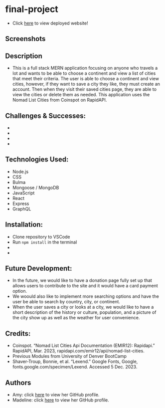 # final-project
- Click [here](heroku) to view deployed website!
## Screenshots

## Description
- This is a full stack MERN application focusing on anyone who travels a lot and wants to be able to choose a continent and view a list of cities that meet their criteria. The user is able to choose a continent and view cities, however, if they want to save a city they like, they must create an account. Then when they visit their saved cities page, they are able to view the cities or delete them as needed. This application uses the Nomad List Cities from Coinspot on RapidAPI.
## Challenges & Successes:
- 
-
-
-
## Technologies Used:
- Node.js
- CSS
- Bulma 
- Mongoose / MongoDB
- JavaScript
- React
- Express
- GraphQL
## Installation:
- Clone repository to VSCode 
- Run `npm install` in the terminal
- 
- 
## Future Development:
- In the future, we would like to have a donation page fully set up that allows users to contribute to the site and it would have a card payment option. 
- We woould also like to implement more searching options and have the user be able to search by country, city, or continent.
- When the user saves a city or looks at a city, we would like to have a short description of the history or culture, population, and a picture of the city show up as well as the weather for user convenience.
## Credits:
- Coinspot. “Nomad List Cities Api Documentation (EMIR12): Rapidapi.” RapidAPI, Mar. 2023, rapidapi.com/emir12/api/nomad-list-cities. 
- Previous Modules from University of Denver BootCamp 
- Shaver-Troup, Bonnie, et al. “Lexend.” Google Fonts, Google, fonts.google.com/specimen/Lexend. Accessed 5 Dec. 2023. 
## Authors 
- Amy: click [here](https://github.com/Akleynhans) to view her GitHub profile.
- Madeline: click [here](https://github.com/M-deline) to view her GitHub profile.



